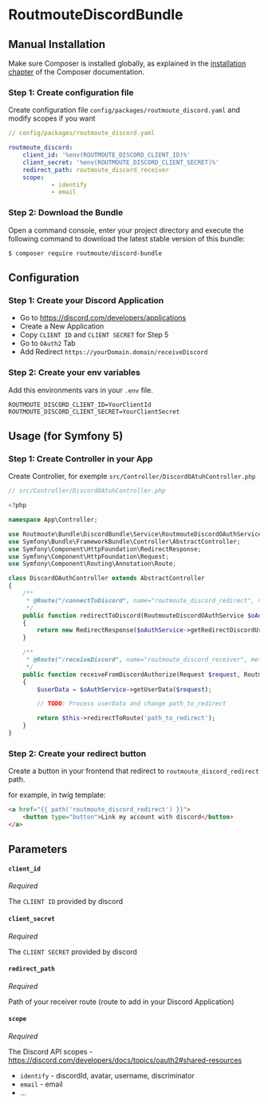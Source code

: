 RoutmouteDiscordBundle
======================

Manual Installation
-------------------

Make sure Composer is installed globally, as explained in the
[installation chapter](https://getcomposer.org/doc/00-intro.md)
of the Composer documentation.


### Step 1: Create configuration file

Create configuration file `config/packages/routmoute_discord.yaml` and modify scopes if you want
```yaml
// config/packages/routmoute_discord.yaml

routmoute_discord:
    client_id: '%env(ROUTMOUTE_DISCORD_CLIENT_ID)%'
    client_secret: '%env(ROUTMOUTE_DISCORD_CLIENT_SECRET)%'
    redirect_path: routmoute_discord_receiver
    scope:
            - identify
            - email
```


### Step 2: Download the Bundle

Open a command console, enter your project directory and execute the
following command to download the latest stable version of this bundle:

```console
$ composer require routmoute/discord-bundle
```


Configuration
-------------

### Step 1: Create your Discord Application

- Go to https://discord.com/developers/applications
- Create a New Application
- Copy `CLIENT ID` and `CLIENT SECRET` for Step 5
- Go to `OAuth2` Tab
- Add Redirect `https://yourDomain.domain/receiveDiscord`


### Step 2: Create your env variables

Add this environments vars in your `.env` file.
```
ROUTMOUTE_DISCORD_CLIENT_ID=YourClientId
ROUTMOUTE_DISCORD_CLIENT_SECRET=YourClientSecret
```


Usage (for Symfony 5)
---------------------

### Step 1: Create Controller in your App

Create Controller, for exemple `src/Controller/DiscordOAtuhController.php`

```php
// src/Controller/DiscordOAtuhController.php

<?php

namespace App\Controller;

use Routmoute\Bundle\DiscordBundle\Service\RoutmouteDiscordOAuthService;
use Symfony\Bundle\FrameworkBundle\Controller\AbstractController;
use Symfony\Component\HttpFoundation\RedirectResponse;
use Symfony\Component\HttpFoundation\Request;
use Symfony\Component\Routing\Annotation\Route;

class DiscordOAuthController extends AbstractController
{
    /**
     * @Route("/connectToDiscord", name="routmoute_discord_redirect", methods="GET")
     */
    public function redirectToDiscord(RoutmouteDiscordOAuthService $oAuthService): RedirectResponse
    {
        return new RedirectResponse($oAuthService->getRedirectDiscordUrl());
    }

    /**
     * @Route("/receiveDiscord", name="routmoute_discord_receiver", methods="GET")
     */
    public function receiveFromDiscordAuthorize(Request $request, RoutmouteDiscordOAuthService $oAuthService): RedirectResponse
    {
        $userData = $oAuthService->getUserData($request);

        // TODO: Process userData and change path_to_redirect

        return $this->redirectToRoute('path_to_redirect');
    }
}
```


### Step 2: Create your redirect button

Create a button in your frontend that redirect to `routmoute_discord_redirect` path.

for example, in twig template:
```html
<a href="{{ path('routmoute_discord_redirect') }}">
    <button type="button">Link my account with discord</button>
</a>
```


Parameters
----------

#### `client_id`
_Required_

The `CLIENT ID` provided by discord

#### `client_secret`
_Required_

The `CLIENT SECRET` provided by discord

#### `redirect_path`
_Required_

Path of your receiver route (route to add in your Discord Application)

#### `scope`
_Required_

The Discord API scopes - https://discord.com/developers/docs/topics/oauth2#shared-resources
- `identify` - discordId, avatar, username, discriminator
- `email` - email
- ...